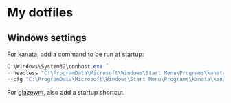 # My dotfiles

## Windows settings

For [kanata](https://github.com/jtroo/kanata), add a command to be run at startup:

```powershell
C:\Windows\System32\conhost.exe `
--headless "C:\ProgramData\Microsoft\Windows\Start Menu\Programs\kanata\kanata.exe" `
--cfg "C:\ProgramData\Microsoft\Windows\Start Menu\Programs\kanata\kanata.kbd"
```

For [glazewm](https://github.com/glzr-io/glazewm), also add a startup shortcut.
